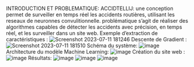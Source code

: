   INTRODUCTION ET PROBLEMATIQUE:
ACCIDTELLIJ: une conception permet de surveiller en temps réel les accidents routières, utilisant les reseaux de neuronnes convulitionnelle. problématique s’agit de réaliser des algorithmes capables de détecter les accidents avec précision, en temps réel, et les surveiller dans un site web.
  Exemple d’extraction de caractéristiques :
![Screenshot 2023-07-11 181246](https://github.com/vrtkarim/ACCIDTELLIJ/assets/109855615/e956ff21-844a-44de-a2fa-e843ee6f07a8)
  Descente de Gradient :
![Screenshot 2023-07-11 181510](https://github.com/vrtkarim/ACCIDTELLIJ/assets/109855615/c96f1214-efad-4ad0-9617-1dd1e5ae75d5)
  Schéma du système:
![image](https://github.com/vrtkarim/ACCIDTELLIJ/assets/109855615/d01ce9d2-c935-4cdd-bc03-47d9afc38142)
  Architecture du modèle Machine Learning:
![image](https://github.com/vrtkarim/ACCIDTELLIJ/assets/109855615/347b03ba-444b-4440-bca2-65b6275e6c63)
  Création du site web :
![image](https://github.com/vrtkarim/ACCIDTELLIJ/assets/109855615/b7ee8bda-8be9-4309-828d-9903027627e6)
  Résultats:
![image](https://github.com/vrtkarim/ACCIDTELLIJ/assets/109855615/1778d938-6f98-46bc-a1a3-b9a135948afc)
![image](https://github.com/vrtkarim/ACCIDTELLIJ/assets/109855615/b4c971c6-1088-4770-b639-35fc5fc64b02)
![image](https://github.com/vrtkarim/ACCIDTELLIJ/assets/109855615/8ef2819a-71a2-4375-9caa-2aa7bc0109c7)














